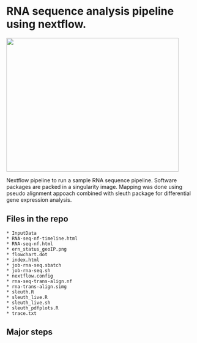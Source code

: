 
# RNA sequence analysis pipeline using nextflow. 
<img src="https://github.com/dmbala/ern-rna-seq-pipeline/blob/master/Fig/flowchart.png" width="450px" height="350px" />

Nextflow pipeline to run a sample RNA sequence pipeline. Software packages are packed in a singularity image. Mapping was done using pseudo alignment appoach combined with sleuth package for differential gene expression analysis. 

## Files in the repo
    * InputData
    * RNA-seq-nf-timeline.html
    * RNA-seq-nf.html
    * ern_status_geoIP.png
    * flowchart.dot
    * index.html
    * job-rna-seq.sbatch
    * job-rna-seq.sh
    * nextflow.config
    * rna-seq-trans-align.nf
    * rna-trans-align.simg
    * sleuth.R
    * sleuth_live.R
    * sleuth_live.sh
    * sleuth_pdfplots.R
    * trace.txt

## Major steps 



